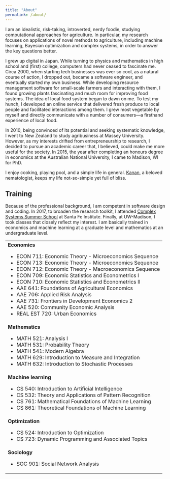 ```yaml
---
title: "About"
permalink: /about/
---
```


I am an idealistic, risk-taking, introverted, nerdy foodie, studying computational approaches for agriculture. In particular, my research focuses on applications of novel methods to agriculture, including machine learning, Bayesian optimization and complex systems, in order to answer the key questions better.

I grew up digital in Japan. While turning to physics and mathematics in high school and (first) college, computers had never ceased to fascinate me. Circa 2000, when starting tech businesses was ever so cool, as a natural course of action, I dropped out, became a software engineer, and eventually started my own business. While developing resource management software for small-scale farmers and interacting with them, I found growing plants fascinating and much room for improving food systems. The idea of local food system began to dawn on me. To test my hunch, I developed an online service that delivered fresh produce to local people and facilitated interactions among them. I grew most vegetable by myself and directly communicate with a number of consumers—a firsthand experience of local food.

In 2010, being convinced of its potential and seeking systematic knowledge, I went to New Zealand to study agribusiness at Massey University. However, as my interests drifted from entrepreneurship to research, I decided to pursue an academic career that, I believed, could make me more useful for the society. In 2015, the year after completing an honours degree in economics at the Australian National University, I came to Madison, WI for PhD.

I enjoy cooking, playing pool, and a simple life in general. [Kanan](https://ksaikai.github.io), a beloved nematologist, keeps my life not-so-simple yet full of bliss.


## Training
Because of the professional background, I am competent in software design and coding. In 2017, to broaden the research toolkit, I attended [Complex Systems Summer School](https://www.santafe.edu/engage/learn/schools/sfi-complex-systems-summer-school) at Santa Fe Institute. Finally, at UW-Madison, I took classes that closely reflect my interest. I am basically trained in economics and machine learning at a graduate level and mathematics at an undergraduate level.

<table>
  <tr>
    <td>
      <strong>Economics</strong>
      <ul>
        <li>ECON 711: Economic Theory - Microeconomics Sequence</li>
        <li>ECON 713: Economic Theory - Microeconomics Sequence</li>
        <li>ECON 712: Economic Theory - Macroeconomics Sequence</li>
        <li>ECON 709: Economic Statistics and Econometrics I</li>
        <li>ECON 710: Economic Statistics and Econometrics II</li>
        <li>AAE 641: Foundations of Agricultural Economics</li>
        <li>AAE 706: Applied Risk Analysis</li>
        <li>AAE 731: Frontiers in Development Economics 2</li>
        <li>AAE 520: Community Economic Analysis</li>
        <li>REAL EST 720: Urban Economics</li>
      </ul>
    </td>
  </tr>
  <tr>
    <td>
      <strong>Mathematics</strong>
      <ul>
        <li>MATH 521: Analysis I</li>
        <li>MATH 531: Probability Theory</li>
        <li>MATH 541: Modern Algebra</li>
        <li>MATH 629: Introduction to Measure and Integration</li>
        <li>MATH 632: Introduction to Stochastic Processes</li>
      </ul>
    </td>
  </tr>
  <tr>
    <td>
      <strong>Machine learning</strong>
      <ul>
        <li>CS 540: Introduction to Artificial Intelligence</li>
        <li>CS 532: Theory and Applications of Pattern Recognition</li>
        <li>CS 761: Mathematical Foundations of Machine Learning</li>
        <li>CS 861: Theoretical Foundations of Machine Learning</li>
      </ul>
    </td>
  </tr>
  <tr>
    <td>
      <strong>Optimization</strong>
      <ul>
        <li>CS 524: Introduction to Optimization</li>
        <li>CS 723: Dynamic Programming and Associated Topics</li>
      </ul>
    </td>
  </tr>
  <tr>
    <td>
      <strong>Sociology</strong>
      <ul>
        <li>SOC 901: Social Network Analysis</li>
      </ul>
    </td>
  </tr>
</table>

